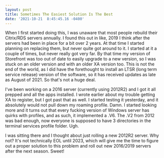 ```yaml
--- 
layout: post 
title: Sometimes The Easiest Solution Is The Best 
date: '2021-10-21  8:45:45.16 -0400' 
--- 
```

When I first started doing this, I was unaware that most people rebuild their Citrix/RDS servers annually. I 
found this out in like, 2019 I think after the servers had been in place for a bit over 2 years. At that time I 
started planning on replacing them, but never quite got around to it. I started at it a couple of times, but 
never really got very far. By that time my version of Storefront was too out of date to easily upgrade to a new 
version, so I was stuck on an older version and with an older XA version too. This is not the end of the world, 
as I did have the forethought to install an LTSR (long term service release) version of the software, so it has 
received updates as late as August of 2021. So that's not a huge deal. 

I've been working on a 2016 server (currently using 2012R2) and I got it all prepped and all the apps installed. 
I wrote earlier about my trouble getting XA to register, but I got past that as well. I started testing it 
yesterday, and it absolutely would not pull down my roaming profile. Damn. I started looking more and it turns 
out that every fucking version of Windows server has quirks with profiles, and as such, it implemented a 
<profile dir>.V6. The .V2 from 2012 was bad enough, now everyone is supposed to have 3 directories in the 
terminal services profile folder. Ugh.

I was sitting there and I thought about just rolling a new 2012R2 server. Why not? It's not technically EOL 
until 2023, which will give me the time to figure out a proper solution to this problem and roll out new 
2016/2019 servers after the next season. Sweet!
